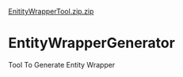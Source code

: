 [EnitityWrapperTool.zip.zip](https://github.com/ganeshwalanj/EntityWrapperGenerator/files/9909875/EnitityWrapperTool.zip.zip)
# EntityWrapperGenerator
Tool To Generate Entity Wrapper
